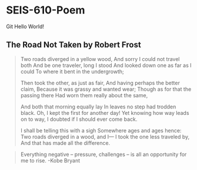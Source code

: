 # SEIS-610-Poem
Git Hello World!

## The Road Not Taken by Robert Frost

> Two roads diverged in a yellow wood,
> And sorry I could not travel both
> And be one traveler, long I stood
> And looked down one as far as I could
> To where it bent in the undergrowth;
> 
> Then took the other, as just as fair,
> And having perhaps the better claim,
> Because it was grassy and wanted wear;
> Though as for that the passing there
> Had worn them really about the same,
> 
> And both that morning equally lay
> In leaves no step had trodden black.
> Oh, I kept the first for another day!
> Yet knowing how way leads on to way,
> I doubted if I should ever come back.
> 
> I shall be telling this with a sigh
> Somewhere ages and ages hence:
> Two roads diverged in a wood, and I—
> I took the one less traveled by,
> And that has made all the difference.

> Everything negative – pressure, challenges – is all an opportunity for me to rise.
-Kobe Bryant